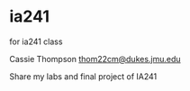 # ia241
for ia241 class

Cassie Thompson
thom22cm@dukes.jmu.edu

Share my labs and final project of IA241
